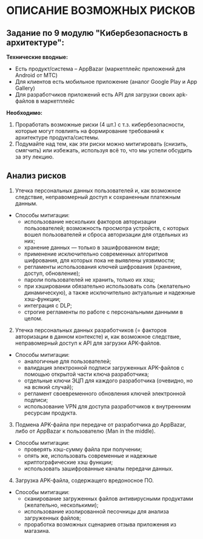 # ОПИСАНИЕ ВОЗМОЖНЫХ РИСКОВ

## Задание по 9 модулю "Кибербезопасность в архитектуре":

**Технические вводные:**
* Есть продукт/система – AppBazar (маркетплейс приложений для Android от МТС)
* Для клиентов есть мобильное приложение (аналог Google Play и App Gallery)
* Для разработчиков приложений есть API для загрузки своих apk-файлов в маркетплейс

**Необходимо:**
1. Проработать возможные риски (4 шт.) с т.з. кибербезопасности, которые могут повлиять на формирование требований к архитектуре продукта/системы.
2. Подумайте над тем, как эти риски можно митигировать (снизить, смягчить) или избежать, используя всё то, что мы успели обсудить за эту лекцию.

## Анализ рисков

1. Утечка персональных данных пользователей и, как возможное следствие, неправомерный доступ к сохраненным платежным данным.
* Способы митигации:
  * использование нескольких факторов авторизации пользователей;
возможность просмотра устройств, с которых вошел пользователей и сброса авторизации для отдельных из них;
  * хранение данных — только в зашифрованном виде;
  * применение исключительно современных алгоритмов шифрования, для которых пока не выявлены уязвимости;
  * регламенты использования ключей шифрования (хранение, доступ, обновление);
  * пароли пользователей не хранить, только их хэш;
  * при хэшировании обязательно использовать соль (желательно динамическую), а также исключительно актуальные и надежные хэш-функции;
  * интеграция с DLP;
  * строгие регламенты по работе с персональными данными в целом.

2. Утечка персональных данных разработчиков (= факторов авторизации в данном контексте) и, как возможное следствие, неправомерный доступ к API для загрузки APK-файлов.
* Способы митигации:
  * аналогичные для пользователей;
  * валидация электронной подписи загруженных APK-файлов с помощью открытой части ключа разработчика;
  * отдельные ключи ЭЦП для каждого разработчика (очевидно, но на всякий случай);
  * регламент своевременного обновления ключей электронной подписи;
  * использование VPN для доступа разработчиков к внутреннним ресурсам продукта.

3. Подмена APK-файла при передаче от разработчика до AppBazar, либо от AppBazar к пользователю (Man in the middle).
* Способы митигации:
  * проверять хэш-сумму файла при получении;
  * опять же, использовать современные и надежные криптографические хэш функции;
  * использовать зашифрованные каналы передачи данных.

4. Загрузка APK-файла, содержащего вредоносное ПО.
* Способы митигации:
  * сканирование загруженных файлов антивирусными продуктами (желательно, несколькими);
  * использование изолированной песочницы для анализа загруженных файлов;
  * проработка возможных сценариев отзыва приложения из магазина.